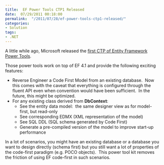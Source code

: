 ```yaml
---
title:  EF Power Tools CTP1 Released
date:  07/29/2011 00:18:00
permalink:  "/2011/07/28/ef-power-tools-ctp1-released/"
categories:
- Solution
tags:
- .NET
---
```

<p>A little while ago, Microsoft released the <a title="EF Power Tools Visual Studio Gallery Download" href="http://visualstudiogallery.msdn.microsoft.com/72a60b14-1581-4b9b-89f2-846072eff19d" target="_blank">first CTP of Entity Framework Power Tools</a>.</p>  <p>Those power tools work on top of EF 4.1 and provide the following exciting features:</p>  <ul>   <li>Reverse Engineer a Code First Model from an existing database.&#160; Now this comes with the caveat that everything is configured through the fluent API even when convention would have been sufficient.&#160; In the future, this might be optimized. </li>    <li>For any existing class derived from <strong>DbContext</strong>:       <ul>       <li>See the entity data model:&#160; the same designer view as for model-first, but read-only</li>        <li>See corresponding EDMX (XML representation of the model)</li>        <li>See SQL DDL (SQL schema generated by Code First)</li>        <li>Generate a pre-compiled version of the model to improve start-up performance</li>     </ul>   </li> </ul>  <p>In a lot of scenarios, you might have an existing database or a database you want to design directly (schema first) but you still want a lot of properties of the code-first paradigm (e.g. POCO objects).&#160; This power tool kit removes the friction of using EF code-first in such scenarios.</p>